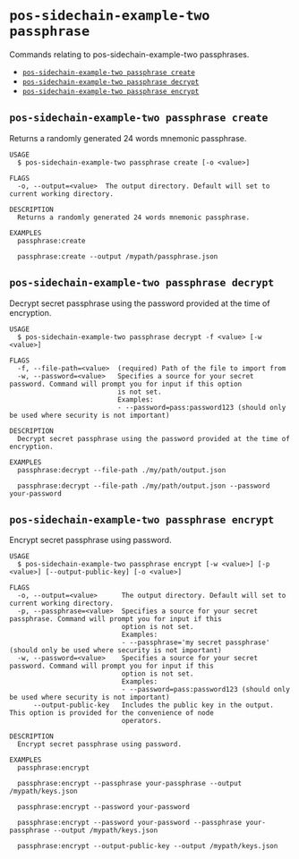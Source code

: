 # `pos-sidechain-example-two passphrase`

Commands relating to pos-sidechain-example-two passphrases.

- [`pos-sidechain-example-two passphrase create`](#pos-sidechain-example-two-passphrase-create)
- [`pos-sidechain-example-two passphrase decrypt`](#pos-sidechain-example-two-passphrase-decrypt)
- [`pos-sidechain-example-two passphrase encrypt`](#pos-sidechain-example-two-passphrase-encrypt)

## `pos-sidechain-example-two passphrase create`

Returns a randomly generated 24 words mnemonic passphrase.

```
USAGE
  $ pos-sidechain-example-two passphrase create [-o <value>]

FLAGS
  -o, --output=<value>  The output directory. Default will set to current working directory.

DESCRIPTION
  Returns a randomly generated 24 words mnemonic passphrase.

EXAMPLES
  passphrase:create

  passphrase:create --output /mypath/passphrase.json
```

## `pos-sidechain-example-two passphrase decrypt`

Decrypt secret passphrase using the password provided at the time of encryption.

```
USAGE
  $ pos-sidechain-example-two passphrase decrypt -f <value> [-w <value>]

FLAGS
  -f, --file-path=<value>  (required) Path of the file to import from
  -w, --password=<value>   Specifies a source for your secret password. Command will prompt you for input if this option
                           is not set.
                           Examples:
                           - --password=pass:password123 (should only be used where security is not important)

DESCRIPTION
  Decrypt secret passphrase using the password provided at the time of encryption.

EXAMPLES
  passphrase:decrypt --file-path ./my/path/output.json

  passphrase:decrypt --file-path ./my/path/output.json --password your-password
```

## `pos-sidechain-example-two passphrase encrypt`

Encrypt secret passphrase using password.

```
USAGE
  $ pos-sidechain-example-two passphrase encrypt [-w <value>] [-p <value>] [--output-public-key] [-o <value>]

FLAGS
  -o, --output=<value>      The output directory. Default will set to current working directory.
  -p, --passphrase=<value>  Specifies a source for your secret passphrase. Command will prompt you for input if this
                            option is not set.
                            Examples:
                            - --passphrase='my secret passphrase' (should only be used where security is not important)
  -w, --password=<value>    Specifies a source for your secret password. Command will prompt you for input if this
                            option is not set.
                            Examples:
                            - --password=pass:password123 (should only be used where security is not important)
      --output-public-key   Includes the public key in the output. This option is provided for the convenience of node
                            operators.

DESCRIPTION
  Encrypt secret passphrase using password.

EXAMPLES
  passphrase:encrypt

  passphrase:encrypt --passphrase your-passphrase --output /mypath/keys.json

  passphrase:encrypt --password your-password

  passphrase:encrypt --password your-password --passphrase your-passphrase --output /mypath/keys.json

  passphrase:encrypt --output-public-key --output /mypath/keys.json
```
